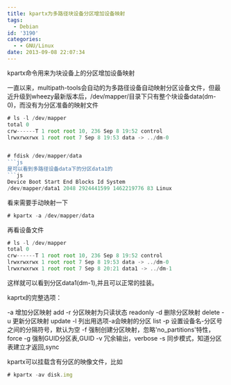 ```yaml
---
title: kpartx为多路径块设备分区增加设备映射
tags:
  - Debian
id: '3190'
categories:
  - - GNU/Linux
date: 2013-09-08 22:07:34
---
```


kpartx命令用来为块设备上的分区增加设备映射
<!-- more -->
一直以来，multipath-tools会自动的为多路径设备自动映射分区设备文件，但最近升级到wheezy最新版本后，/dev/mapper/目录下只有整个块设备data(dm-0)，而没有为分区准备的映射文件
```js
# ls -l /dev/mapper
total 0
crw------T 1 root root 10, 236 Sep 8 19:52 control
lrwxrwxrwx 1 root root 7 Sep 8 19:53 data -> ../dm-0


# fdisk /dev/mapper/data
```js
是可以看到多路径设备data下的分区data1的
```js
Device Boot Start End Blocks Id System
/dev/mapper/data1 2048 2924441599 1462219776 83 Linux
```
看来需要手动映射一下
```js
# kpartx -a /dev/mapper/data
```
再看设备文件
```js
# ls -l /dev/mapper
total 0
crw------T 1 root root 10, 236 Sep 8 19:52 control
lrwxrwxrwx 1 root root 7 Sep 8 19:53 data -> ../dm-0
lrwxrwxrwx 1 root root 7 Sep 8 20:21 data1 -> ../dm-1
```
这样就可以看到分区data1(dm-1),并且可以正常的挂装。

kaprtx的完整选项：

-a 增加分区映射 add
-r 分区映射为只读状态 readonly
-d 删除分区映射 delete
-u 更新分区映射 update 
-l 列出用选项-a会映射的分区 list
-p 设置设备名-分区号之间的分隔符号，默认为空 
-f 强制创建分区映射，忽略'no_partitions'特性，force
-g 强制GUID分区表,GUID
-v 冗余输出，verbose
-s 同步模式，知道分区表建立才返回,sync

kpartx可以挂载含有分区的映像文件，比如
```js
# kpartx -av disk.img
```